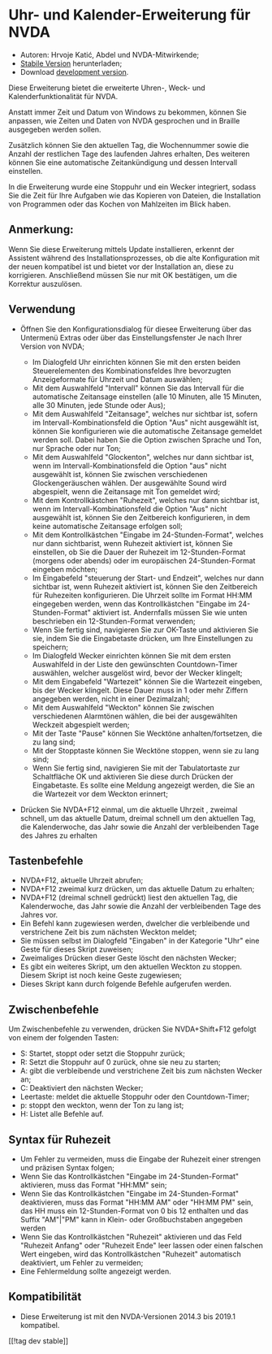 # Uhr- und Kalender-Erweiterung für NVDA #

* Autoren: Hrvoje Katić, Abdel und NVDA-Mitwirkende;
* [Stabile Version][1] herunterladen;
* Download [development version][2].


Diese Erweiterung bietet die erweiterte Uhren-, Weck- und
Kalenderfunktionalität für NVDA.

Anstatt immer Zeit und Datum von Windows zu bekommen, können Sie anpassen,
wie Zeiten und Daten von NVDA gesprochen und in Braille ausgegeben werden
sollen.

Zusätzlich können Sie den aktuellen Tag, die Wochennummer sowie die Anzahl
der restlichen Tage des laufenden Jahres erhalten, Des weiteren können Sie
eine automatische Zeitankündigung und dessen Intervall einstellen.

In die Erweiterung wurde eine Stoppuhr und ein Wecker integriert, sodass Sie
die Zeit für Ihre Aufgaben  wie das Kopieren von Dateien, die Installation
von Programmen oder das Kochen von Mahlzeiten im Blick haben.

## Anmerkung:

Wenn Sie diese Erweiterung mittels Update installieren, erkennt der
Assistent während des Installationsprozesses, ob die alte Konfiguration mit
der neuen kompatibel ist und bietet vor der Installation an, diese zu
korrigieren. Anschließend müssen Sie nur  mit OK bestätigen, um die
Korrektur auszulösen.

## Verwendung

* Öffnen Sie den Konfigurationsdialog für diesee Erweiterung über das
  Untermenü Extras oder über das Einstellungsfenster Je nach Ihrer Version
  von NVDA;

    * Im Dialogfeld Uhr einrichten können Sie mit den ersten beiden
      Steuerelementen des Kombinationsfeldes Ihre bevorzugten Anzeigeformate
      für Uhrzeit und Datum auswählen;
    * Mit dem Auswahlfeld "Intervall" können Sie das Intervall für die
      automatische Zeitansage einstellen (alle 10 Minuten, alle 15 Minuten,
      alle 30 Minuten, jede Stunde oder Aus);
    * Mit dem Auswahlfeld "Zeitansage", welches nur sichtbar ist, sofern im
      Intervall-Kombinationsfeld die Option "Aus" nicht ausgewählt ist,
      können Sie konfigurieren wie die automatische Zeitansage gemeldet
      werden soll. Dabei haben Sie die Option zwischen Sprache und Ton, nur
      Sprache oder nur Ton;
    * Mit dem Auswahlfeld "Glockenton", welches nur dann sichtbar ist, wenn
      im Intervall-Kombinationsfeld die Option "aus" nicht ausgewählt ist,
      können Sie zwischen verschiedenen Glockengeräuschen wählen. Der
      ausgewählte Sound wird abgespielt, wenn die Zeitansage mit Ton
      gemeldet wird;
    * Mit dem Kontrollkästchen "Ruhezeit", welches nur dann sichtbar ist,
      wenn im Intervall-Kombinationsfeld die Option "Aus" nicht ausgewählt
      ist, können Sie den Zeitbereich konfigurieren, in dem keine
      automatische Zeitansage erfolgen soll;
    * Mit dem Kontrollkästchen "Eingabe im 24-Stunden-Format", welches nur
      dann sichtbarist,  wenn Ruhezeit aktiviert ist, können Sie einstellen,
      ob Sie die Dauer der Ruhezeit im 12-Stunden-Format (morgens oder
      abends) oder im europäischen 24-Stunden-Format eingeben möchten;
    * Im Eingabefeld "steuerung der Start- und Endzeit", welches nur dann
      sichtbar ist, wenn Ruhezeit aktiviert ist, können Sie den Zeitbereich
      für Ruhezeiten konfigurieren. Die Uhrzeit sollte im Format HH:MM
      eingegeben werden, wenn das Kontrollkästchen "Eingabe im
      24-Stunden-Format" aktiviert ist. Andernfalls müssen Sie wie unten
      beschrieben ein 12-Stunden-Format verwenden;
    * Wenn Sie fertig sind, navigieren Sie zur OK-Taste und aktivieren Sie
      sie, indem Sie die Eingabetaste drücken, um Ihre Einstellungen zu
      speichern;
    * Im Dialogfeld Wecker einrichten können Sie mit dem ersten Auswahlfeld
      in der Liste den gewünschten Countdown-Timer auswählen, welcher
      ausgelöst wird, bevor der Wecker klingelt;
    * Mit dem Eingabefeld "Wartezeit" können Sie die Wartezeit eingeben, bis
      der Wecker klingelt. Diese Dauer muss in 1 oder mehr Ziffern angegeben
      werden, nicht in einer Dezimalzahl;
    * Mit dem Auswahlfeld "Weckton" können Sie zwischen verschiedenen
      Alarmtönen wählen, die bei der ausgewählten Weckzeit abgespielt
      werden;
    * Mit der Taste "Pause" können Sie Wecktöne anhalten/fortsetzen, die zu
      lang sind;
    * Mit der Stopptaste können Sie Wecktöne stoppen, wenn sie zu lang sind;
    * Wenn Sie fertig sind, navigieren Sie mit der Tabulatortaste zur
      Schaltfläche OK und aktivieren Sie diese durch Drücken der
      Eingabetaste. Es sollte eine Meldung angezeigt werden, die Sie an die
      Wartezeit vor dem Weckton erinnert;

* Drücken Sie NVDA+F12 einmal, um die aktuelle Uhrzeit , zweimal schnell, um
  das aktuelle Datum, dreimal schnell um den aktuellen Tag, die
  Kalenderwoche, das Jahr sowie die Anzahl der verbleibenden Tage des Jahres
  zu erhalten

## Tastenbefehle

* NVDA+F12, aktuelle Uhrzeit abrufen;
* NVDA+F12 zweimal kurz drücken, um das aktuelle Datum zu erhalten;
* NVDA+F12 (dreimal schnell gedrückt) liest den aktuellen Tag, die
  Kalenderwoche, das Jahr sowie die Anzahl der verbleibenden Tage des Jahres
  vor.
* Ein Befehl kann zugewiesen werden, dwelcher  die verbleibende und
  verstrichene Zeit bis zum nächsten Weckton meldet;
* Sie müssen selbst im Dialogfeld "Eingaben" in der Kategorie "Uhr" eine
  Geste für dieses Skript zuweisen;
* Zweimaliges Drücken dieser Geste löscht den nächsten Wecker;
* Es gibt ein weiteres Skript, um den aktuellen Weckton zu stoppen. Diesem
  Skript ist noch keine Geste zugewiesen;
* Dieses Skript kann durch folgende Befehle aufgerufen werden.

## Zwischenbefehle

Um Zwischenbefehle zu verwenden, drücken Sie NVDA+Shift+F12 gefolgt von
einem der folgenden Tasten:

* S: Startet, stoppt oder setzt die Stoppuhr zurück;
* R: Setzt die Stoppuhr auf 0 zurück, ohne sie neu zu starten;
* A: gibt die verbleibende und verstrichene Zeit bis zum nächsten Wecker an;
* C: Deaktiviert den nächsten Wecker;
* Leertaste: meldet die aktuelle Stoppuhr oder den Countdown-Timer;
* p: stoppt den weckton, wenn der Ton zu lang ist;
* H: Listet alle Befehle auf.

## Syntax für Ruhezeit

* Um Fehler zu vermeiden, muss die Eingabe der Ruhezeit einer strengen und
  präzisen Syntax folgen;
* Wenn Sie das Kontrollkästchen "Eingabe im 24-Stunden-Format" aktivieren,
  muss das Format "HH:MM" sein;
* Wenn Sie das Kontrollkästchen "Eingabe im 24-Stunden-Format" deaktivieren,
  muss das Format "HH:MM AM" oder "HH:MM PM" sein, das HH muss ein
  12-Stunden-Format von 0 bis 12 enthalten und das Suffix "AM"|"PM" kann in
  Klein- oder Großbuchstaben angegeben werden
* Wenn Sie das Kontrollkästchen "Ruhezeit" aktivieren und das Feld "Ruhezeit
  Anfang" oder "Ruhezeit Ende" leer lassen oder einen falschen Wert
  eingeben, wird das Kontrollkästchen "Ruhezeit" automatisch deaktiviert, um
  Fehler zu vermeiden;
* Eine Fehlermeldung sollte  angezeigt werden.

## Kompatibilität

* Diese Erweiterung ist mit den NVDA-Versionen 2014.3 bis 2019.1 kompatibel.


[[!tag dev stable]]

[1]: https://addons.nvda-project.org/files/get.php?file=cac

[2]: https://addons.nvda-project.org/files/get.php?file=cac-dev

